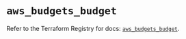 # `aws_budgets_budget`

Refer to the Terraform Registry for docs: [`aws_budgets_budget`](https://registry.terraform.io/providers/hashicorp/aws/6.14.1/docs/resources/budgets_budget).
